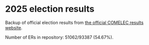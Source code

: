 # 2025 election results

Backup of official election results from [the official COMELEC results website](https://2025electionresults.comelec.gov.ph).


































Number of ERs in repository: 51062/93387 (54.67%).
